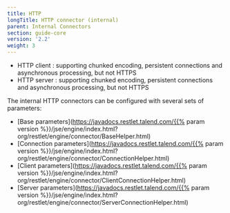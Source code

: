```yaml
---
title: HTTP
longTitle: HTTP connector (internal)
parent: Internal Connectors
section: guide-core
version: '2.2'
weight: 3
---
```

-   HTTP client : supporting chunked encoding, persistent connections
    and asynchronous processing, but not HTTPS
-   HTTP server : supporting chunked encoding, persistent connections
    and asynchronous processing, but not HTTPS

The internal HTTP connectors can be configured with several sets of
parameters:

* [Base parameters](https://javadocs.restlet.talend.com/{{% param version %}}/jse/engine/index.html?org/restlet/engine/connector/BaseHelper.html)
* [Connection parameters](https://javadocs.restlet.talend.com/{{% param version %}}/jse/engine/index.html?org/restlet/engine/connector/ConnectionHelper.html)
* [Client parameters](https://javadocs.restlet.talend.com/{{% param version %}}/jse/engine/index.html?org/restlet/engine/connector/ClientConnectionHelper.html)
* [Server parameters](https://javadocs.restlet.talend.com/{{% param version %}}/jse/engine/index.html?org/restlet/engine/connector/ServerConnectionHelper.html)
